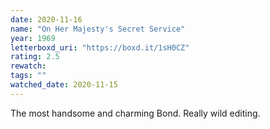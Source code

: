 ```yaml
---
date: 2020-11-16
name: "On Her Majesty's Secret Service"
year: 1969
letterboxd_uri: "https://boxd.it/1sH0CZ"
rating: 2.5
rewatch: 
tags: ""
watched_date: 2020-11-15
---
```


The most handsome and charming Bond. Really wild editing.
